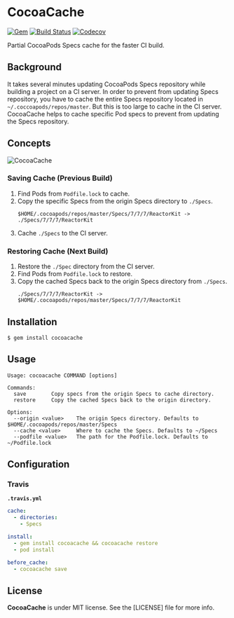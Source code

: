 # CocoaCache

[![Gem](https://img.shields.io/gem/v/cocoacache.svg)](https://rubygems.org/gems/cocoacache)
[![Build Status](https://travis-ci.org/StyleShare/CocoaCache.svg?branch=master)](https://travis-ci.org/StyleShare/CocoaCache)
[![Codecov](https://img.shields.io/codecov/c/github/StyleShare/CocoaCache.svg)](https://codecov.io/gh/StyleShare/CocoaCache)

Partial CocoaPods Specs cache for the faster CI build.

## Background

It takes several minutes updating CocoaPods Specs repository while building a project on a CI server. In order to prevent from updating Specs repository, you have to cache the entire Specs repository located in `~/.coccoapods/repos/master`. But this is too large to cache in the CI server. CocoaCache helps to cache specific Pod specs to prevent from updating the Specs repository.

## Concepts

![CocoaCache](https://user-images.githubusercontent.com/931655/60092486-1aa3dd00-9782-11e9-9afe-6e4cb8933e9e.png)

### Saving Cache (Previous Build)

1. Find Pods from `Podfile.lock` to cache.
2. Copy the specific Specs from the origin Specs directory to `./Specs`.
   ```
   $HOME/.cocoapods/repos/master/Specs/7/7/7/ReactorKit -> ./Specs/7/7/7/ReactorKit
   ```
3. Cache `./Specs` to the CI server.

### Restoring Cache (Next Build)

1. Restore the `./Spec` directory from the CI server.
2. Find Pods from `Podfile.lock` to restore.
3. Copy the cached Specs back to the origin Specs directory from `./Specs`.
   ```
   ./Specs/7/7/7/ReactorKit -> $HOME/.cocoapods/repos/master/Specs/7/7/7/ReactorKit
   ```

## Installation

```console
$ gem install cocoacache
```

## Usage

```
Usage: cocoacache COMMAND [options]

Commands:
  save        Copy specs from the origin Specs to cache directory.
  restore     Copy the cached Specs back to the origin directory.

Options:
  --origin <value>    The origin Specs directory. Defaults to $HOME/.cocoapods/repos/master/Specs
  --cache <value>     Where to cache the Specs. Defaults to ~/Specs
  --podfile <value>   The path for the Podfile.lock. Defaults to ~/Podfile.lock
```

## Configuration

### Travis

**`.travis.yml`**

```yml
cache:
  - directories:
    - Specs

install:
  - gem install cocoacache && cocoacache restore
  - pod install

before_cache:
  - cocoacache save
```

## License

**CocoaCache** is under MIT license. See the [LICENSE] file for more info.
